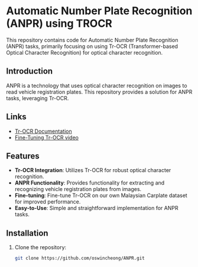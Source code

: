# Automatic Number Plate Recognition (ANPR) using TROCR

This repository contains code for Automatic Number Plate Recognition (ANPR) tasks, primarily focusing on using Tr-OCR (Transformer-based Optical Character Recognition) for optical character recognition.

## Introduction

ANPR is a technology that uses optical character recognition on images to read vehicle registration plates. This repository provides a solution for ANPR tasks, leveraging Tr-OCR.

## Links
- [Tr-OCR Documentation](https://huggingface.co/docs/transformers/v4.40.0/en/model_doc/trocr#overview) 
- [Fine-Tuning Tr-OCR video](https://www.youtube.com/watch?v=-8a7j6EVjs0)

## Features

- **Tr-OCR Integration**: Utilizes Tr-OCR for robust optical character recognition.
- **ANPR Functionality**: Provides functionality for extracting and recognizing vehicle registration plates from images.
- **Fine-tuning**: Fine-tune Tr-OCR on our own Malaysian Carplate dataset for improved performance.
- **Easy-to-Use**: Simple and straightforward implementation for ANPR tasks.

## Installation

1. Clone the repository:

   ```bash
   git clone https://github.com/oswincheong/ANPR.git
